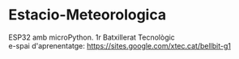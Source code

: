 # Estacio-Meteorologica
ESP32 amb microPython. 1r Batxillerat Tecnològic<br>
e-spai d'aprenentatge: https://sites.google.com/xtec.cat/bellbit-g1
